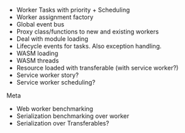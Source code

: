 * Worker Tasks with priority + Scheduling
* Worker assignment factory
* Global event bus
* Proxy class/functions to new and existing workers
* Deal with module loading
* Lifecycle events for tasks. Also exception handling.
* WASM loading
* WASM threads
* Resource loaded with transferable (with service worker?)
* Service worker story? 
* Service worker scheduling?


Meta
* Web worker benchmarking
* Serialization benchmarking over worker
* Serialization over Transferables?

